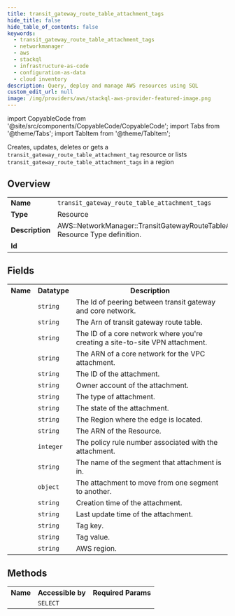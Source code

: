 ```yaml
---
title: transit_gateway_route_table_attachment_tags
hide_title: false
hide_table_of_contents: false
keywords:
  - transit_gateway_route_table_attachment_tags
  - networkmanager
  - aws
  - stackql
  - infrastructure-as-code
  - configuration-as-data
  - cloud inventory
description: Query, deploy and manage AWS resources using SQL
custom_edit_url: null
image: /img/providers/aws/stackql-aws-provider-featured-image.png
---
```


import CopyableCode from '@site/src/components/CopyableCode/CopyableCode';
import Tabs from '@theme/Tabs';
import TabItem from '@theme/TabItem';

Creates, updates, deletes or gets a <code>transit_gateway_route_table_attachment_tag</code> resource or lists <code>transit_gateway_route_table_attachment_tags</code> in a region

## Overview
<table><tbody>
<tr><td><b>Name</b></td><td><code>transit_gateway_route_table_attachment_tags</code></td></tr>
<tr><td><b>Type</b></td><td>Resource</td></tr>
<tr><td><b>Description</b></td><td>AWS::NetworkManager::TransitGatewayRouteTableAttachment Resource Type definition.</td></tr>
<tr><td><b>Id</b></td><td><CopyableCode code="aws.networkmanager.transit_gateway_route_table_attachment_tags" /></td></tr>
</tbody></table>

## Fields
<table><tbody><tr><th>Name</th><th>Datatype</th><th>Description</th></tr><tr><td><CopyableCode code="peering_id" /></td><td><code>string</code></td><td>The Id of peering between transit gateway and core network.</td></tr>
<tr><td><CopyableCode code="transit_gateway_route_table_arn" /></td><td><code>string</code></td><td>The Arn of transit gateway route table.</td></tr>
<tr><td><CopyableCode code="core_network_id" /></td><td><code>string</code></td><td>The ID of a core network where you're creating a site-to-site VPN attachment.</td></tr>
<tr><td><CopyableCode code="core_network_arn" /></td><td><code>string</code></td><td>The ARN of a core network for the VPC attachment.</td></tr>
<tr><td><CopyableCode code="attachment_id" /></td><td><code>string</code></td><td>The ID of the attachment.</td></tr>
<tr><td><CopyableCode code="owner_account_id" /></td><td><code>string</code></td><td>Owner account of the attachment.</td></tr>
<tr><td><CopyableCode code="attachment_type" /></td><td><code>string</code></td><td>The type of attachment.</td></tr>
<tr><td><CopyableCode code="state" /></td><td><code>string</code></td><td>The state of the attachment.</td></tr>
<tr><td><CopyableCode code="edge_location" /></td><td><code>string</code></td><td>The Region where the edge is located.</td></tr>
<tr><td><CopyableCode code="resource_arn" /></td><td><code>string</code></td><td>The ARN of the Resource.</td></tr>
<tr><td><CopyableCode code="attachment_policy_rule_number" /></td><td><code>integer</code></td><td>The policy rule number associated with the attachment.</td></tr>
<tr><td><CopyableCode code="segment_name" /></td><td><code>string</code></td><td>The name of the segment that attachment is in.</td></tr>
<tr><td><CopyableCode code="proposed_segment_change" /></td><td><code>object</code></td><td>The attachment to move from one segment to another.</td></tr>
<tr><td><CopyableCode code="created_at" /></td><td><code>string</code></td><td>Creation time of the attachment.</td></tr>
<tr><td><CopyableCode code="updated_at" /></td><td><code>string</code></td><td>Last update time of the attachment.</td></tr>
<tr><td><CopyableCode code="tag_key" /></td><td><code>string</code></td><td>Tag key.</td></tr>
<tr><td><CopyableCode code="tag_value" /></td><td><code>string</code></td><td>Tag value.</td></tr>
<tr><td><CopyableCode code="region" /></td><td><code>string</code></td><td>AWS region.</td></tr>
</tbody></table>

## Methods

<table><tbody>
  <tr>
    <th>Name</th>
    <th>Accessible by</th>
    <th>Required Params</th>
  </tr>
  <tr>
    <td><CopyableCode code="view" /></td>
    <td><code>SELECT</code></td>
    <td><CopyableCode code="region" /></td>
  </tr>
</tbody></table>








